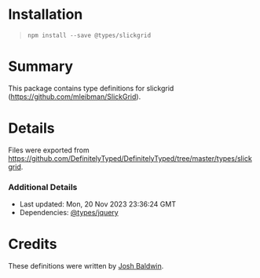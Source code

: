 # Installation
> `npm install --save @types/slickgrid`

# Summary
This package contains type definitions for slickgrid (https://github.com/mleibman/SlickGrid).

# Details
Files were exported from https://github.com/DefinitelyTyped/DefinitelyTyped/tree/master/types/slickgrid.

### Additional Details
 * Last updated: Mon, 20 Nov 2023 23:36:24 GMT
 * Dependencies: [@types/jquery](https://npmjs.com/package/@types/jquery)

# Credits
These definitions were written by [Josh Baldwin](https://github.com/jbaldwin).
